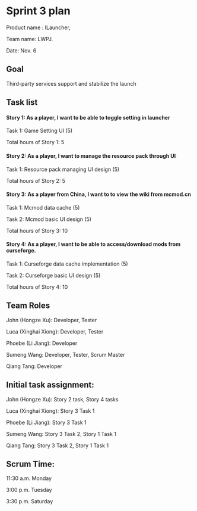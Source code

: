 # Sprint 3 plan

Product name : ILauncher,

Team name: LWPJ.

Date: Nov. 6

## Goal

Third-party services support and stabilize the launch

## Task list

#### Story 1: As a player, I want to be able to toggle setting in launcher

Task 1: Game Setting UI (5)

Total hours of Story 1: 5

#### Story 2: As a player, I want to manage the resource pack through UI

Task 1: Resource pack managing UI design (5)

Total hours of Story 2: 5

#### Story 3: As a player from China, I want to to view the wiki from mcmod.cn

Task 1: Mcmod data cache (5)

Task 2: Mcmod basic UI design (5)

Total hours of Story 3: 10

#### Story 4: As a player, I want to be able to access/download mods from curseforge.

Task 1: Curseforge data cache implementation (5)

Task 2: Curseforge basic UI design (5)

Total hours of Story 4: 10

## Team Roles

John (Hongze Xu): Developer, Tester

Luca (Xinghai Xiong): Developer, Tester

Phoebe (Li Jiang): Developer

Sumeng Wang: Developer, Tester, Scrum Master

Qiang Tang: Developer

## Initial task assignment:

John (Hongze Xu): Story 2 task, Story 4 tasks

Luca (Xinghai Xiong): Story 3 Task 1

Phoebe (Li Jiang): Story 3 Task 1

Sumeng Wang: Story 3 Task 2, Story 1 Task 1

Qiang Tang: Story 3 Task 2, Story 1 Task 1

## Scrum Time:

11:30 a.m. Monday

3:00 p.m. Tuesday

3:30 p.m. Saturday 
